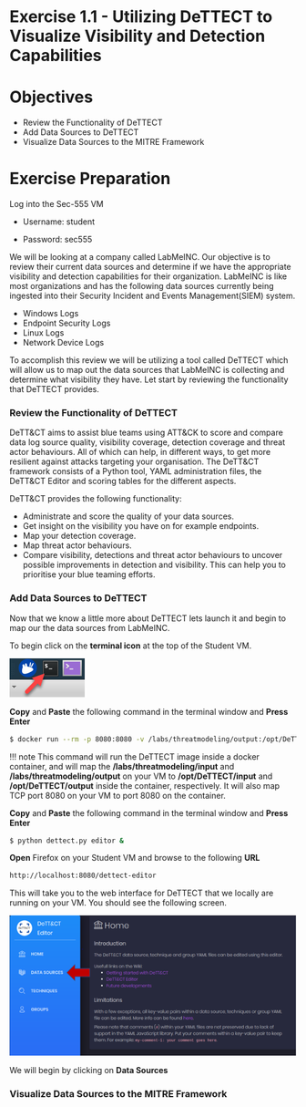 Exercise 1.1 - Utilizing DeTTECT to Visualize Visibility and Detection Capabilities
==========================================================

Objectives
==========

- Review the Functionality of DeTTECT
- Add Data Sources to DeTTECT
- Visualize Data Sources to the MITRE Framework 

Exercise Preparation
==========

Log into the Sec-555 VM

- Username: student

- Password: sec555

We will be looking at a company called LabMeINC. Our objective is to review their current data sources and determine if we have the appropriate visibility and detection capabilities for their organization. LabMeINC is like most organizations and has the following data sources currently being ingested into their Security Incident and Events Management(SIEM) system. 
* Windows Logs
* Endpoint Security Logs
* Linux Logs
* Network Device Logs 

To accomplish this review we will be utilizing a tool called DeTTECT which will allow us to map out the data sources that LabMeINC is collecting and determine what visibility they have. Let start by reviewing the functionality that DeTTECT provides. 

### Review the Functionality of DeTTECT

DeTT&CT aims to assist blue teams using ATT&CK to score and compare data log source quality, visibility coverage, detection coverage and threat actor behaviours. All of which can help, in different ways, to get more resilient against attacks targeting your organisation. The DeTT&CT framework consists of a Python tool, YAML administration files, the DeTT&CT Editor and scoring tables for the different aspects.

DeTT&CT provides the following functionality:

* Administrate and score the quality of your data sources.
* Get insight on the visibility you have on for example endpoints.
* Map your detection coverage.
* Map threat actor behaviours.
* Compare visibility, detections and threat actor behaviours to uncover possible improvements in detection and visibility. This can help you to prioritise your blue teaming efforts.

### Add Data Sources to DeTTECT

Now that we know a little more about DeTTECT lets launch it and begin to map our the data sources from LabMeINC.

To begin click on the **terminal icon** at the top of the Student VM.

![](./media/image1.png)

**Copy** and **Paste** the following command in the terminal window and **Press Enter**

```bash
$ docker run --rm -p 8080:8080 -v /labs/threatmodeling/output:/opt/DeTTECT/output -v /labs/threatmodeling/input:/opt/DeTTECT/input --name dettect -it rabobankcdc/dettect:v1.3 /bin/bash
```
!!! note
    This command will run the DeTTECT image inside a docker container, and will map the **/labs/threatmodeling/input** and **/labs/threatmodeling/output** on your VM to **/opt/DeTTECT/input** and **/opt/DeTTECT/output** inside the container, respectively. It will also map TCP port 8080 on your VM to port 8080 on the container.
    
**Copy** and **Paste** the following command in the terminal window and **Press Enter**

```bash
$ python dettect.py editor &
```

**Open** Firefox on your Student VM and browse to the following **URL**

```bash
http://localhost:8080/dettect-editor
```

This will take you to the web interface for DeTTECT that we locally are running on your VM. You should see the following screen. 

![](./media/dettect_home.png)

We will begin by clicking on **Data Sources**







### Visualize Data Sources to the MITRE Framework 


